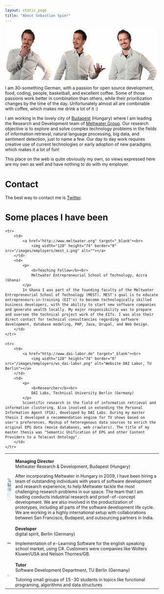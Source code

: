 ```yaml
---
layout: static_page
title: "About Sebastian Spier"
---
```


![Sebastian Spier](/images/sebastian/sebastian_spier_multi.png "Sebastian Spier")

I am 30-something German, with a passion for open source development, food, coding, people, basketball, and excellent coffee. Some of those passions work better in combination than others, while their prioritization changes by the time of the day. Unfortunately almost all are combinable with coffee, which makes me drink a lot of it :)

I am working in the lovely city of [Budapest][] (Hungary) where I am leading the Research and Development team of [Meltwater Group][meltwater]. Our research objective is to explore and solve complex technology problems in the fields of information retrieval, natural language processing, big data, and sentiment detection, just to name a few. Our day to day work requires creative use of current technologies or early adoption of new paradigms which makes it a lot of fun!

This place on the web is quite obviously my own, so views expressed here are my own as well and have nothing to do with my employer.

# Contact

The best way to contact me is [Twitter][].

[Twitter]: http://twitter.com/sebastianspier
[meltwater]: http://www.meltwater.com
[Budapest]: http://maps.google.com/maps?q=Budapest&hl=en&sll=37.0625,-95.677068&sspn=56.112526,105.996094&t=h&z=11


# Some places I have been

<table id="cv" cellpadding="0" cellspacing="0">	
	<tr>
		<td>
			<a href="http://www.meltwater.com" target="_blank"><br>
				<img width="128" height="74" border="0" src="/images/employers/meltwater_s.png" alt=""></a>
		</td>
		<td>
			<p>
				<b>Managing Director</b><br>
				Meltwater Research & Development, Budapest (Hungary)<br>
			</p>
			After incorporating Meltwater in Hungary in 2009, I have been hiring a team of outstanding individuals with years of software development and research experience, to help Meltwater tackle the most challenging research problems in our space. The team that I am leading conducts industrial research and proof-of-concept development. We are also involved in the productization of prototypes, including all parts of the software development life cycle. We are working in a highly international setup with collaborations between San Francisco, Budapest, and outsourcing partners in India.
		</td>
	</tr>	
	
	<tr>
		<td>
			<a href="http://www.meltwater.org" target="_blank"><br>
				<img width="128" height="74" border="0" src="/images/employers/mest_s.png" alt=""></a>
		</td>
		<td>
			<p>
				<b>Teaching Fellow</b><br>
				Meltwater Entrepreneurial School of Technology, Accra (Ghana)
			</p>
			In Ghana I was part of the founding faculty of the Meltwater Entrepreneurial School of Technology (MEST). MEST's goal is to educate entrepreneurs-in-training (EIT's) to become technologically skilled business developers, with the ability to start new software companies and generate wealth locally. My major responsibility was to prepare and oversee the technical project work of the EITs. I was also their direct contact for technical consultancies regarding software development, database modeling, PHP, Java, Drupal, and Web Design. 
		</td>
	</tr>	
	
	<tr>
		<td>
			<a href="http://www.dai-labor.de" target="_blank"><br>
				<img width="128" height="74" border="0" src="/images/employers/ws_dai-labor.png" alt="Website DAI Labor, TU Berlin"></a>
		</td>
		<td>
			<p>
				<b>Researcher</b><br>
				DAI Labs, Technical University Berlin (Germany)
			</p>			
			Scientific research in the field of information retrieval and information clustering. Also involved in extending the Personal Information Agent (PIA), developed by DAI Labs. During my master thesis I developed a recommendation engine for TV shows based on user's preferences. Mashup of heterogenous data sources to enrich the original EPG data (movie databases, web crawlers). The title of my master thesis was "Semantic Unification of EPG and other Content Providers to a Telecast Ontology".
		</td>
	</tr>
	
<tr>
	<td>
		<a href="http://www.digital-spirit.de" target="_blank"><br>
			<img src="/images/employers/ws_digital_spirit.png" alt="Website digital spirit"><br>
		</a>
	</td>
	<td>
		<p>
			<b>Developer</b><br>
			digital spirit, Berlin (Germany)
		</p>		
		Implementation of e-Learning Software for the english speaking school market, using C#. Customers were companies like Wolters Kluwer/USA and Nelson Thornes/GB.
	</td>
</tr>
	<tr>
		<td>
			<a href="http://swt.cs.tu-berlin.de" target="_blank"><br>
				<img src="/images/employers/ws_tu-swt.png" alt="Website SWT, TU-Berlin"><br>
			</a>
		</td>
		<td>
			<p>
				<b>Tutor</b><br>
				Software Development Department, TU Berlin (Germany)
			</p>
				Tutoring small groups of 15-30 students in topics like functional programing, algorithms and data structures
		</td>
	</tr>
</table>
